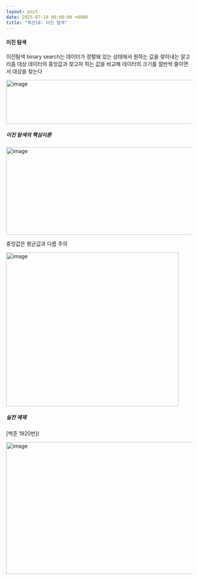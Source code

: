 ```yaml
---
layout: post
date: 2025-07-10 00:00:00 +0900
title: "섹션18: 이진 탐색"
---
```


#### 이진 탐색 
이진탐색 binary search는 데이터가 정렬돼 있는 상태에서 원하는 값을 찾아내는 알고리즘
대상 데이터의 중앙값과 찾고자 하는 값을 비교해 데이터의 크기를 절반씩 줄이면서 대상을 찾는다

<img width="627" height="119" alt="image" src="https://github.com/user-attachments/assets/e302b3f2-1fc4-4855-a73d-4f80765033c3" />

##### 이진 탐색의 핵심이론
<img width="598" height="237" alt="image" src="https://github.com/user-attachments/assets/048d99a5-e8f7-4081-b42b-8260a73631ea" />

중앙값은 평균값과 다름 주의



<img width="468" height="417" alt="image" src="https://github.com/user-attachments/assets/3a7749a4-ee81-4595-a2cf-3a1ab1294785" />

##### 실전 예제
[백준 1920번](

<img width="688" height="357" alt="image" src="https://github.com/user-attachments/assets/46f6f078-f84f-4330-a6f3-a3c2e1ab2d3e" />


